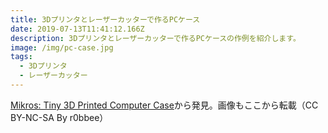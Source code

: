 ```yaml
---
title: 3Dプリンタとレーザーカッターで作るPCケース
date: 2019-07-13T11:41:12.166Z
description: 3Dプリンタとレーザーカッターで作るPCケースの作例を紹介します。
image: /img/pc-case.jpg
tags:
  - 3Dプリンタ
  - レーザーカッター
---
```

[Mikros: Tiny 3D Printed Computer Case](https://www.instructables.com/id/Mikros-Tiny-3D-Printed-Computer-Case/)から発見。画像もここから転載（CC BY-NC-SA By r0bbee）
